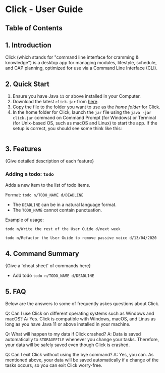 # Click - User Guide

## Table of Contents

## 1. Introduction

Click (which stands for "command line interface for cramming & knowledge") is a desktop app for managing modules, lifestyle, schedule, and CAP planning, optimized for use via a Command Line Interface (CLI).

## 2. Quick Start

1. Ensure you have Java `11` or above installed in your Computer.
2. Download the latest `click.jar` from [here]().
3. Copy the file to the folder you want to use as the _home folder_ for Click.
4. In the home folder for Click, launch the `jar` file using the `java -jar click.jar` command on Command Prompt (for Windows) or Terminal (for Unix-based OS, such as macOS and Linux) to start the app. If the setup is correct, you should see some think like this:

```

```

## 3. Features 

{Give detailed description of each feature}

### Adding a todo: `todo`
Adds a new item to the list of todo items.

Format: `todo n/TODO_NAME d/DEADLINE`

* The `DEADLINE` can be in a natural language format.
* The `TODO_NAME` cannot contain punctuation.  

Example of usage: 

`todo n/Write the rest of the User Guide d/next week`

`todo n/Refactor the User Guide to remove passive voice d/13/04/2020`

## 4. Command Summary

{Give a 'cheat sheet' of commands here}

* Add todo `todo n/TODO_NAME d/DEADLINE`

## 5. FAQ

Below are the answers to some of frequently askes questions about Click.

Q: Can I use Click on different operating systems such as Windows and macOS?
A: Yes. Click is compatible with Windows, macOS, and Linus as long as you have Java 11 or above installed in your machine.

Q: What will happen to my data if Click crashed?
A: Data is saved automatically to `STORAGEFILE` whenever you change your tasks. Therefore, your data will be safely saved even though Click is crashed.

Q: Can I exit Click without using the bye command?
A: Yes, you can. As mentioned above, your data will be saved automatically if a change of the tasks occurs, so you can exit Click worry-free.



